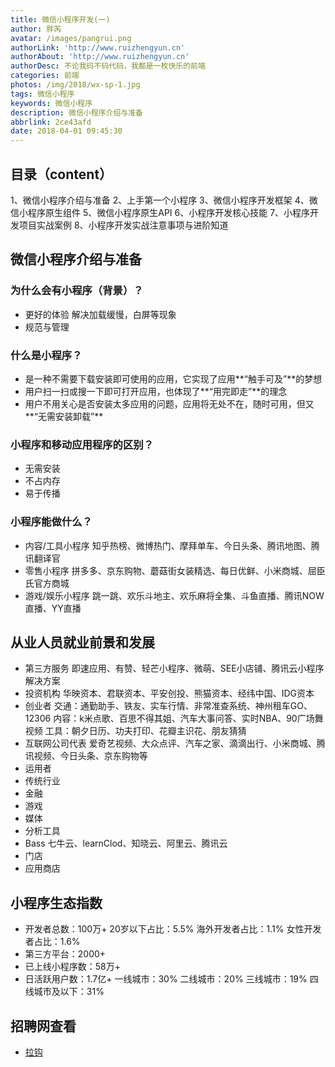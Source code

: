 ```yaml
---
title: 微信小程序开发(一)
author: 胖芮
avatar: /images/pangrui.png
authorLink: 'http://www.ruizhengyun.cn'
authorAbout: 'http://www.ruizhengyun.cn'
authorDesc: 不论我码不码代码，我都是一枚快乐的前端
categories: 前端
photos: /img/2018/wx-sp-1.jpg
tags: 微信小程序
keywords: 微信小程序
description: 微信小程序介绍与准备
abbrlink: 2ce43afd
date: 2018-04-01 09:45:30
---
```

## 目录（content）
1、微信小程序介绍与准备
2、上手第一个小程序
3、微信小程序开发框架
4、微信小程序原生组件
5、微信小程序原生API
6、小程序开发核心技能
7、小程序开发项目实战案例
8、小程序开发实战注意事项与进阶知道

## 微信小程序介绍与准备
### 为什么会有小程序（背景）？
* 更好的体验
解决加载缓慢，白屏等现象
* 规范与管理

### 什么是小程序？
* 是一种不需要下载安装即可使用的应用，它实现了应用**“触手可及”**的梦想
* 用户扫一扫或搜一下即可打开应用，也体现了**“用完即走”**的理念
* 用户不用关心是否安装太多应用的问题，应用将无处不在，随时可用，但又**“无需安装卸载”**

### 小程序和移动应用程序的区别？
* 无需安装
* 不占内存
* 易于传播

### 小程序能做什么？
* 内容/工具小程序
知乎热榜、微博热门、摩拜单车、今日头条、腾讯地图、腾讯翻译官
* 零售小程序
拼多多、京东购物、蘑菇街女装精选、每日优鲜、小米商城、屈臣氏官方商城
* 游戏/娱乐小程序
跳一跳、欢乐斗地主、欢乐麻将全集、斗鱼直播、腾讯NOW直播、YY直播

## 从业人员就业前景和发展
* 第三方服务
即速应用、有赞、轻芒小程序、微萌、SEE小店铺、腾讯云小程序解决方案
* 投资机构
华映资本、君联资本、平安创投、熊猫资本、经纬中国、IDG资本
* 创业者
交通：通勤助手、铁友、实车行情、非常准查系统、神州租车GO、12306
内容：k米点歌、百思不得其姐、汽车大事问答、实时NBA、90广场舞视频
工具：朝夕日历、功夫打印、花瓣主识花、朋友猜猜
* 互联网公司代表
爱奇艺视频、大众点评、汽车之家、滴滴出行、小米商城、腾讯视频、今日头条、京东购物等
* 运用者
* 传统行业
* 金融
* 游戏
* 媒体
* 分析工具
* Bass
七牛云、learnClod、知晓云、阿里云、腾讯云
* 门店
* 应用商店

## 小程序生态指数
* 开发者总数：100万+
20岁以下占比：5.5%
海外开发者占比：1.1%
女性开发者占比：1.6%
* 第三方平台：2000+
* 已上线小程序数：58万+
* 日活跃用户数：1.7亿+
一线城市：30%
二线城市：20%
三线城市：19%
四线城市及以下：31%

## 招聘网查看
* [拉钩](https://www.lagou.com/)
